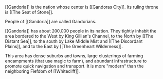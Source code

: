 [[Gandoria]] is the nation whose center is [[Gandoras City]]. Its ruling throne is [[The Seat of Stone]]. 

People of [[Gandoria]] are called Gandorians.

[[Gandoria]] has about 200,000 people in its nation. They tightly inhabit the area bordered to the West by King Gillian's Channel, to the North by [[The Distant Sea]], to the south by Lake Middle Mist and [[The Discordant Plains]], and to the East by [[The Greenheart Wilderness]]. 

This area has dense suburbs and towns, large clusterings of farming encampments (that use magic to farm), and abundant infrastructure to promote quick navigation and transport. It is more "modern" than the neighboring Fiefdom of [[Whitecliff]]. 